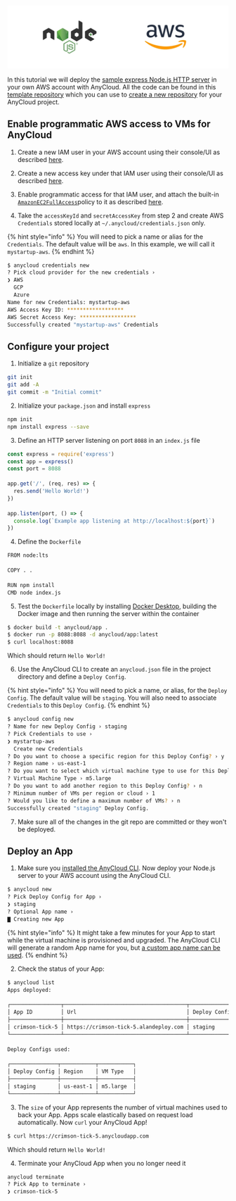 <img src="../assets/aws-node.jpg" />

In this tutorial we will deploy the [sample express Node.js HTTP server](https://expressjs.com/en/starter/hello-world.html) in your own AWS account with AnyCloud. All the code can be found in this [template repository](https://github.com/alantech/hello-anycloud) which you can use to [create a new repository](https://docs.github.com/en/github/creating-cloning-and-archiving-repositories/creating-a-repository-from-a-template) for your AnyCloud project.

## Enable programmatic AWS access to VMs for AnyCloud

1) Create a new IAM user in your AWS account using their console/UI as described [here](https://docs.aws.amazon.com/IAM/latest/UserGuide/id_users_create.html#id_users_create_console).

2) Create a new access key under that IAM user using their console/UI as described [here](https://docs.aws.amazon.com/IAM/latest/UserGuide/id_credentials_access-keys.html#Using_CreateAccessKey).

3) Enable programmatic access for that IAM user, and attach the built-in [`AmazonEC2FullAccess`](https://console.aws.amazon.com/iam/home#/policies/arn%3Aaws%3Aiam%3A%3Aaws%3Apolicy%2FAmazonEC2FullAccess)policy to it as described [here](https://docs.aws.amazon.com/IAM/latest/UserGuide/access_policies_manage-attach-detach.html#add-policies-console).

4) Take the `accessKeyId` and `secretAccessKey` from step 2 and create AWS `Credentials` stored locally at `~/.anycloud/credentials.json` only.

{% hint style="info" %}
You will need to pick a name or alias for the `Credentials`. The default value will be `aws`. In this example, we will call it `mystartup-aws`.
{% endhint %}

```bash
$ anycloud credentials new
? Pick cloud provider for the new credentials ›
❯ AWS
  GCP
  Azure
Name for new Credentials: mystartup-aws
AWS Access Key ID: ******************
AWS Secret Access Key: ******************
Successfully created "mystartup-aws" Credentials
```

## Configure your project

1) Initialize a `git` repository

```bash
git init
git add -A
git commit -m "Initial commit"
```

2) Initialize your `package.json` and install `express`

```bash
npm init
npm install express --save
```

3) Define an HTTP server listening on port `8088` in an `index.js` file

```javascript
const express = require('express')
const app = express()
const port = 8088

app.get('/', (req, res) => {
  res.send('Hello World!')
})

app.listen(port, () => {
  console.log(`Example app listening at http://localhost:${port}`)
})
```

4) Define the `Dockerfile`

```bash
FROM node:lts

COPY . .

RUN npm install
CMD node index.js
```

5) Test the `Dockerfile` locally by installing [Docker Desktop](https://www.docker.com/products/docker-desktop), building the Docker image and then running the server within the container

```bash
$ docker build -t anycloud/app .
$ docker run -p 8088:8088 -d anycloud/app:latest
$ curl localhost:8088
```

Which should return `Hello World!`

6) Use the AnyCloud CLI to create an `anycloud.json` file in the project directory and define a `Deploy Config`.

{% hint style="info" %}
You will need to pick a name, or alias, for the `Deploy Config`. The default value will be `staging`. You will also need to associate `Credentials` to this `Deploy Config`.
{% endhint %}

```bash
$ anycloud config new
? Name for new Deploy Config › staging
? Pick Credentials to use ›
❯ mystartup-aws
  Create new Credentials
? Do you want to choose a specific region for this Deploy Config? › y
? Region name › us-east-1
? Do you want to select which virtual machine type to use for this Deploy Config? › y
? Virtual Machine Type › m5.large
? Do you want to add another region to this Deploy Config? › n
? Minimum number of VMs per region or cloud › 1
? Would you like to define a maximum number of VMs? › n
Successfully created "staging" Deploy Config.
```

7) Make sure all of the changes in the git repo are committed or they won't be deployed.

## Deploy an App

1) Make sure you [installed the AnyCloud CLI](about.md#cli-installation). Now deploy your Node.js server to your AWS account using the AnyCloud CLI.

```bash
$ anycloud new
? Pick Deploy Config for App ›
❯ staging
? Optional App name ›
▇ Creating new App
```
{% hint style="info" %}
It might take a few minutes for your App to start while the virtual machine is provisioned and upgraded. The AnyCloud CLI will generate a random App name for you, but [a custom app name can be used](how-to/custom-app.md).
{% endhint %}

2) Check the status of your App:

```bash
$ anycloud list
Apps deployed:

┌────────────────┬───────────────────────────────────────┬───────────────┬──────┬────────┐
│ App ID         │ Url                                   │ Deploy Config │ Size │ Status │
├────────────────┼───────────────────────────────────────┼───────────────┼──────┼────────┤
│ crimson-tick-5 │ https://crimson-tick-5.alandeploy.com │ staging       │ 1    │ up     │
└────────────────┴───────────────────────────────────────┴───────────────┴──────┴────────┘

Deploy Configs used:

┌───────────────┬───────────┬───────────┐
│ Deploy Config │ Region    │ VM Type   │
├───────────────┼───────────┼───────────┤
│ staging       │ us-east-1 │ m5.large  │
└───────────────┴───────────┴───────────┘

```

3) The `size` of your App represents the number of virtual machines used to back your App. Apps scale elastically based on request load automatically. Now `curl` your AnyCloud App!

```bash
$ curl https://crimson-tick-5.anycloudapp.com
```

Which should return `Hello World!`

4) Terminate your AnyCloud App when you no longer need it

```bash
anycloud terminate
? Pick App to terminate ›
❯ crimson-tick-5
```
